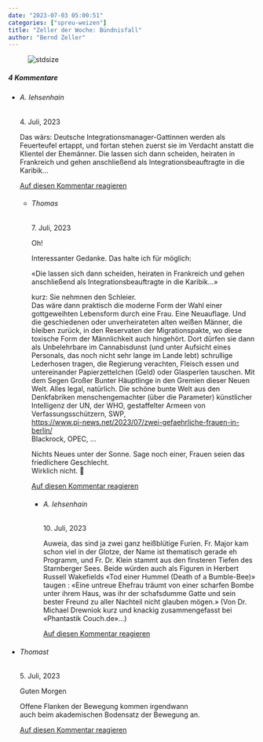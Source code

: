 ```yaml
---
date: "2023-07-03 05:00:51"
categories: ["spreu-weizen"]
title: "Zeller der Woche: Bündnisfall"
author: "Bernd Zeller"
---
```



<figure>
<img src="https://www.publicomag.com/wp-content/uploads/2023/07/Buendnisfall.jpg" alt=stdsize>
</figure>


<!--more-->
<h5 class="comments-h">
4 Kommentare </h5>
<ul class="commentlist">
<li class="comment even thread-even depth-1 clearfix" id="li-comment-119817">
<h6 class="author">A. Iehsenhain</h6> <span class="date">4. Juli, 2023</span>



Das wärs: Deutsche Integrationsmanager-Gattinnen werden als Feuerteufel ertappt, und fortan stehen zuerst sie im Verdacht anstatt die Klientel der Ehemänner. Die lassen sich dann scheiden, heiraten in Frankreich und gehen anschließend als Integrationsbeauftragte in die Karibik&#8230;

<a rel="nofollow" class="comment-reply-link" href="#comment-119817" data-commentid="119817" data-postid="17460" data-belowelement="comment-119817" data-respondelement="respond" data-replyto="Antworte auf A. Iehsenhain" aria-label="Antworte auf A. Iehsenhain">Auf diesen Kommentar reagieren</a> 


<ul class="children">
<li class="comment odd alt depth-2 clearfix" id="li-comment-119820">
<h6 class="author">Thomas</h6> <span class="date">7. Juli, 2023</span>



Oh!

Interessanter Gedanke. Das halte ich für möglich:

«Die lassen sich dann scheiden, heiraten in Frankreich und gehen anschließend als Integrationsbeauftragte in die Karibik…»

kurz: Sie nehmnen den Schleier.<br>
Das wäre dann praktisch die moderne Form der Wahl einer gottgeweihten Lebensform durch eine Frau. Eine Neuauflage. Und die geschiedenen oder unverheirateten alten weißen Männer, die bleiben zurück, in den Reservaten der Migrationspakte, wo diese toxische Form der Männlichkeit auch hingehört. Dort dürfen sie dann als Unbelehrbare im Cannabisdunst (und unter Aufsicht eines Personals, das noch nicht sehr lange im Lande lebt) schrullige Lederhosen tragen, die Regierung verachten, Fleisch essen und untereinander Papierzettelchen (Geld) oder Glasperlen tauschen. Mit dem Segen Großer Bunter Häuptlinge in den Gremien dieser Neuen Welt. Alles legal, natürlich. Die schöne bunte Welt aus den Denkfabriken menschengemachter (über die Parameter) künstlicher Intelligenz der UN, der WHO, gestaffelter Armeen von Verfassungsschützern, SWP,<br>
<a href="https://www.pi-news.net/2023/07/zwei-gefaehrliche-frauen-in-berlin/" rel="nofollow ugc">https://www.pi-news.net/2023/07/zwei-gefaehrliche-frauen-in-berlin/</a><br>
Blackrock, OPEC, &#8230;

Nichts Neues unter der Sonne. Sage noch einer, Frauen seien das friedlichere Geschlecht.<br>
Wirklich nicht. 🙂

<a rel="nofollow" class="comment-reply-link" href="#comment-119820" data-commentid="119820" data-postid="17460" data-belowelement="comment-119820" data-respondelement="respond" data-replyto="Antworte auf Thomas" aria-label="Antworte auf Thomas">Auf diesen Kommentar reagieren</a> 


<ul class="children">
<li class="comment even depth-3 clearfix" id="li-comment-119825">
<h6 class="author">A. Iehsenhain</h6> <span class="date">10. Juli, 2023</span>



Auweia, das sind ja zwei ganz heißblütige Furien. Fr. Major kam schon viel in der Glotze, der Name ist thematisch gerade eh Programm, und Fr. Dr. Klein stammt aus den finsteren Tiefen des Starnberger Sees. Beide würden auch als Figuren in Herbert Russell Wakefields «Tod einer Hummel (Death of a Bumble-Bee)» taugen : «Eine untreue Ehefrau träumt von einer scharfen Bombe unter ihrem Haus, was ihr der schafsdumme Gatte und sein bester Freund zu aller Nachteil nicht glauben mögen.» (Von Dr. Michael Drewniok kurz und knackig zusammengefasst bei «Phantastik Couch.de»&#8230;)

<a rel="nofollow" class="comment-reply-link" href="#comment-119825" data-commentid="119825" data-postid="17460" data-belowelement="comment-119825" data-respondelement="respond" data-replyto="Antworte auf A. Iehsenhain" aria-label="Antworte auf A. Iehsenhain">Auf diesen Kommentar reagieren</a> 


</li>
</ul>
</li>
</ul>
</li>
<li class="comment odd alt thread-odd thread-alt depth-1 clearfix" id="li-comment-119818">
<h6 class="author">Thomast</h6> <span class="date">5. Juli, 2023</span>



Guten Morgen

Offene Flanken der Bewegung kommen irgendwann<br>
auch beim akademischen Bodensatz der Bewegung an.

<a rel="nofollow" class="comment-reply-link" href="#comment-119818" data-commentid="119818" data-postid="17460" data-belowelement="comment-119818" data-respondelement="respond" data-replyto="Antworte auf Thomast" aria-label="Antworte auf Thomast">Auf diesen Kommentar reagieren</a> 


</li>
</ul>
